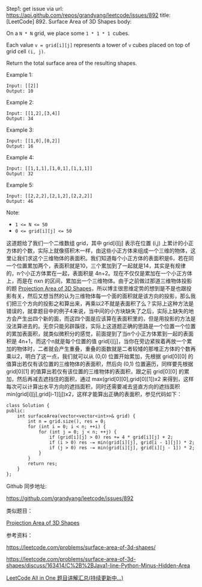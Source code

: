 Step1: get issue via url: https://api.github.com/repos/grandyang/leetcode/issues/892 
 title:[LeetCode] 892. Surface Area of 3D Shapes 
 body:  
   
  
On a `N * N` grid, we place some `1 * 1 * 1 `cubes.

Each value `v = grid[i][j]` represents a tower of `v` cubes placed on top of grid cell `(i, j)`.

Return the total surface area of the resulting shapes.

Example 1:
    
    
    Input: [[2]]
    Output: 10

Example 2:
    
    
    Input: [[1,2],[3,4]]
    Output: 34

Example 3:
    
    
    Input: [[1,0],[0,2]]
    Output: 16

Example 4:
    
    
    Input: [[1,1,1],[1,0,1],[1,1,1]]
    Output: 32

Example 5:
    
    
    Input: [[2,2,2],[2,1,2],[2,2,2]]
    Output: 46

Note:

  * `1 <= N <= 50`
  * `0 <= grid[i][j] <= 50`



  
  
这道题给了我们一个二维数组 grid，其中 grid[i][j] 表示在位置 (i,j) 上累计的小正方体的个数，实际上就像搭积木一样，由这些小正方体来组成一个三维的物体，这里让我们求这个三维物体的表面积。我们知道每个小正方体的表面积是6，若在同一个位置累加两个，表面积就是10，三个累加到了一起就是14，其实是有规律的，n个小正方体累在一起，表面积是 4n+2。现在不仅仅是累加在一个小正方体上，而是在 nxn 的区间，累加出一个三维物体。由于之前做过那道三维物体投影的题 [Projection Area of 3D Shapes](https://www.cnblogs.com/grandyang/p/10865485.html)，所以博主很思维定势的想到是不是也跟投影有关，然后又想当然的认为三维物体每一个面的面积就是该方向的投影，那么我们把三个方向的投影之和算出来，再乘以2不就是表面积了么？实际上这种方法是错误的，就拿题目中的例子4来说，当中间的小方块缺失了之后，实际上缺失的地方会产生出四个新的面，而这四个面是应该算在表面积里的，但是用投影的方法是没法算进去的。无奈只能另辟蹊径，实际上这道题正确的思路是一个位置一个位置的累加表面积，就类似微积分的感觉，前面提到了当n个小正方体累到一起的表面积是 4n+1，而这个n就是每个位置的值 grid[i][j]，当你在旁边紧挨着再放一个累加的物体时，二者就会产生重叠，重叠的面数就是二者较矮的那堆正方体的个数再乘以2，明白了这一点，我们就可以从 (0,0) 位置开始累加，先根据 grid[0][0] 的值算出若仅有该位置的三维物体的表面积，然后向 (0,1) 位置遍历，同样要先根据 grid[0][1] 的值算出若仅有该位置的三维物体的表面积，跟之前 grid[0][0] 的累加，然后再减去遮挡住的面积，通过 max(grid[0][0],grid[0][1])x2 来得到，这样每次可以计算出水平方向的遮挡面积，同时还需要减去竖直方向的遮挡面积 min(grid[i][j],grid[i-1][j])x2，这样才能算出正确的表面积，参见代码如下：

  

    
    
    class Solution {
    public:
        int surfaceArea(vector<vector<int>>& grid) {
            int n = grid.size(), res = 0;
            for (int i = 0; i < n; ++i) {
                for (int j = 0; j < n; ++j) {
                    if (grid[i][j] > 0) res += 4 * grid[i][j] + 2;
                    if (i > 0) res -= min(grid[i][j], grid[i - 1][j]) * 2;
                    if (j > 0) res -= min(grid[i][j], grid[i][j - 1]) * 2;
                }
            }
            return res;
        }
    };

  
  
Github 同步地址:

<https://github.com/grandyang/leetcode/issues/892>

  
  
类似题目：

[Projection Area of 3D Shapes](https://www.cnblogs.com/grandyang/p/10865485.html)

  
  
参考资料：

<https://leetcode.com/problems/surface-area-of-3d-shapes/>

<https://leetcode.com/problems/surface-area-of-3d-shapes/discuss/163414/C%2B%2BJava1-line-Python-Minus-Hidden-Area>

  
  
[LeetCode All in One 题目讲解汇总(持续更新中...)](https://www.cnblogs.com/grandyang/p/4606334.html)
